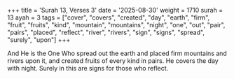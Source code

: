 +++
title = 'Surah 13, Verses 3'
date = '2025-08-30'
weight = 1710
surah = 13
ayah = 3
tags = ["cover", "covers", "created", "day", "earth", "firm", "fruit", "fruits", "kind", "mountain", "mountains", "night", "one", "out", "pair", "pairs", "placed", "reflect", "river", "rivers", "sign", "signs", "spread", "surely", "upon"]
+++

And He is the One Who spread out the earth and placed firm mountains and rivers upon it, and created fruits of every kind in pairs. He covers the day with night. Surely in this are signs for those who reflect.